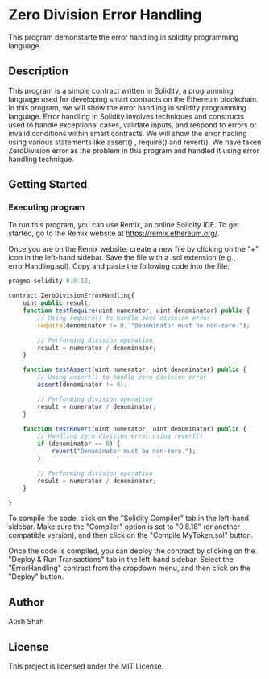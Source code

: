 # Zero Division Error Handling
This program demonstarte the error handling in solidity programming language.

## Description
This program is a simple contract written in Solidity, a programming language used for developing smart contracts on the Ethereum blockchain. In this program, we will show the error handling in solidity programming language. Error handling in Solidity involves techniques and constructs used to handle exceptional cases, validate inputs, and respond to errors or invalid conditions within smart contracts. We will show the error hadling using various statements like assert() , require() and revert(). We have taken ZeroDivision error as the problem in this program and handled it using error handling technique.

## Getting Started

### Executing program

To run this program, you can use Remix, an online Solidity IDE. To get started, go to the Remix website at https://remix.ethereum.org/.

Once you are on the Remix website, create a new file by clicking on the "+" icon in the left-hand sidebar. Save the file with a .sol extension (e.g., errorHandling.sol). Copy and paste the following code into the file:

```javascript
pragma solidity 0.8.18;

contract ZeroDivisionErrorHandling{ 
    uint public result;
    function testRequire(uint numerator, uint denominator) public {
        // Using require() to handle zero division error
        require(denominator != 0, "Denominator must be non-zero.");

        // Performing division operation
        result = numerator / denominator;
    }

    function testAssert(uint numerator, uint denominator) public {
        // Using assert() to handle zero division error
        assert(denominator != 0);

        // Performing division operation
        result = numerator / denominator;
    }

    function testRevert(uint numerator, uint denominator) public {
        // Handling zero division error using revert()
        if (denominator == 0) {
            revert("Denominator must be non-zero.");
        }

        // Performing division operation
        result = numerator / denominator;
    }

}
```

To compile the code, click on the "Solidity Compiler" tab in the left-hand sidebar. Make sure the "Compiler" option is set to "0.8.18" (or another compatible version), and then click on the "Compile MyToken.sol" button.

Once the code is compiled, you can deploy the contract by clicking on the "Deploy & Run Transactions" tab in the left-hand sidebar. Select the "ErrorHandling" contract from the dropdown menu, and then click on the "Deploy" button.

## Author

Atish Shah

## License

This project is licensed under the MIT License.
